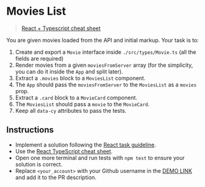 # Movies List

> [React + Typescript cheat sheet](https://mate-academy.github.io/fe-program/js/extra/react-typescript)

You are given movies loaded from the API and initial markup. Your task is to:

1. Create and export a `Movie` interface inside `./src/types/Movie.ts` (all the fields are required)
2. Render movies from a given `moviesFromServer` array (for the simplicity, you can do it inside the `App` and split later).
3. Extract a `.movies` block to a `MoviesList` component.
4. The `App` should pass the `moviesFromServer` to the `MoviesList` as a `movies` prop.
5. Extract a `.card` block to a `MovieCard` component.
6. The `MoviesList` should pass a `movie` to the `MovieCard`.
7. Keep all `data-cy` attributes to pass the tests.

## Instructions
- Implement a solution following the [React task guideline](https://github.com/mate-academy/react_task-guideline#react-tasks-guideline).
- Use the [React TypeScript cheat sheet](https://mate-academy.github.io/fe-program/js/extra/react-typescript).
- Open one more terminal and run tests with `npm test` to ensure your solution is correct.
- Replace `<your_account>` with your Github username in the [DEMO LINK](https://sergey-vorobei.github.io/react_movies-list/) and add it to the PR description.
